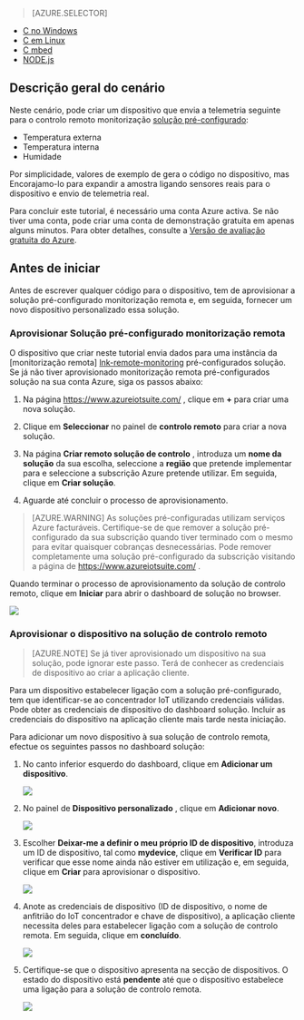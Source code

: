 > [AZURE.SELECTOR]
- [C no Windows](../articles/iot-suite/iot-suite-connecting-devices.md)
- [C em Linux](../articles/iot-suite/iot-suite-connecting-devices-linux.md)
- [C mbed](../articles/iot-suite/iot-suite-connecting-devices-mbed.md)
- [NODE.js](../articles/iot-suite/iot-suite-connecting-devices-node.md)

## <a name="scenario-overview"></a>Descrição geral do cenário

Neste cenário, pode criar um dispositivo que envia a telemetria seguinte para o controlo remoto monitorização [solução pré-configurado][lnk-what-are-preconfig-solutions]:

- Temperatura externa
- Temperatura interna
- Humidade

Por simplicidade, valores de exemplo de gera o código no dispositivo, mas Encorajamo-lo para expandir a amostra ligando sensores reais para o dispositivo e envio de telemetria real.

Para concluir este tutorial, é necessário uma conta Azure activa. Se não tiver uma conta, pode criar uma conta de demonstração gratuita em apenas alguns minutos. Para obter detalhes, consulte a [Versão de avaliação gratuita do Azure][lnk-free-trial].

## <a name="before-you-start"></a>Antes de iniciar

Antes de escrever qualquer código para o dispositivo, tem de aprovisionar a solução pré-configurado monitorização remota e, em seguida, fornecer um novo dispositivo personalizado essa solução.

### <a name="provision-your-remote-monitoring-preconfigured-solution"></a>Aprovisionar Solução pré-configurado monitorização remota

O dispositivo que criar neste tutorial envia dados para uma instância da [monitorização remota] [ lnk-remote-monitoring] pré-configurados solução. Se já não tiver aprovisionado monitorização remota pré-configurados solução na sua conta Azure, siga os passos abaixo:

1. Na página <https://www.azureiotsuite.com/> , clique em **+** para criar uma nova solução.

2. Clique em **Seleccionar** no painel de **controlo remoto** para criar a nova solução.

3. Na página **Criar remoto solução de controlo** , introduza um **nome da solução** da sua escolha, seleccione a **região** que pretende implementar para e seleccione a subscrição Azure pretende utilizar. Em seguida, clique em **Criar solução**.

4. Aguarde até concluir o processo de aprovisionamento.

> [AZURE.WARNING] As soluções pré-configuradas utilizam serviços Azure facturáveis. Certifique-se de que remover a solução pré-configurado da sua subscrição quando tiver terminado com o mesmo para evitar quaisquer cobranças desnecessárias. Pode remover completamente uma solução pré-configurado da subscrição visitando a página de <https://www.azureiotsuite.com/> .

Quando terminar o processo de aprovisionamento da solução de controlo remoto, clique em **Iniciar** para abrir o dashboard de solução no browser.

![][img-dashboard]

### <a name="provision-your-device-in-the-remote-monitoring-solution"></a>Aprovisionar o dispositivo na solução de controlo remoto

> [AZURE.NOTE] Se já tiver aprovisionado um dispositivo na sua solução, pode ignorar este passo. Terá de conhecer as credenciais de dispositivo ao criar a aplicação cliente.

Para um dispositivo estabelecer ligação com a solução pré-configurado, tem que identificar-se ao concentrador IoT utilizando credenciais válidas. Pode obter as credenciais de dispositivo do dashboard solução. Incluir as credenciais do dispositivo na aplicação cliente mais tarde nesta iniciação. 

Para adicionar um novo dispositivo à sua solução de controlo remota, efectue os seguintes passos no dashboard solução:

1.  No canto inferior esquerdo do dashboard, clique em **Adicionar um dispositivo**.

    ![][1]

2.  No painel de **Dispositivo personalizado** , clique em **Adicionar novo**.

    ![][2]

3.  Escolher **Deixar-me a definir o meu próprio ID de dispositivo**, introduza um ID de dispositivo, tal como **mydevice**, clique em **Verificar ID** para verificar que esse nome ainda não estiver em utilização e, em seguida, clique em **Criar** para aprovisionar o dispositivo.

    ![][3]

5. Anote as credenciais de dispositivo (ID de dispositivo, o nome de anfitrião do IoT concentrador e chave de dispositivo), a aplicação cliente necessita deles para estabelecer ligação com a solução de controlo remota. Em seguida, clique em **concluído**.

    ![][4]

6. Certifique-se que o dispositivo apresenta na secção de dispositivos. O estado do dispositivo está **pendente** até que o dispositivo estabelece uma ligação para a solução de controlo remota.

    ![][5]

[img-dashboard]: ./media/iot-suite-selector-connecting/dashboard.png
[1]: ./media/iot-suite-selector-connecting/suite0.png
[2]: ./media/iot-suite-selector-connecting/suite1.png
[3]: ./media/iot-suite-selector-connecting/suite2.png
[4]: ./media/iot-suite-selector-connecting/suite3.png
[5]: ./media/iot-suite-selector-connecting/suite5.png

[lnk-what-are-preconfig-solutions]: ../articles/iot-suite/iot-suite-what-are-preconfigured-solutions.md
[lnk-remote-monitoring]: ../articles/iot-suite/iot-suite-remote-monitoring-sample-walkthrough.md
[lnk-free-trial]: http://azure.microsoft.com/pricing/free-trial/